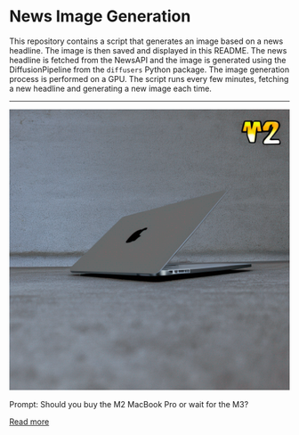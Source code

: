 # News Image Generation
This repository contains a script that generates an image based on a news headline. The image is then saved and displayed in this README.
The news headline is fetched from the NewsAPI and the image is generated using the DiffusionPipeline from the `diffusers` Python package. The image generation process is performed on a GPU.
The script runs every few minutes, fetching a new headline and generating a new image each time.

---

![Generated Image](image.png)

Prompt: Should you buy the M2 MacBook Pro or wait for the M3?

[Read more](http://www.digitaltrends.com/computing/buy-m2-macbook-pro-or-wait-for-m3/)